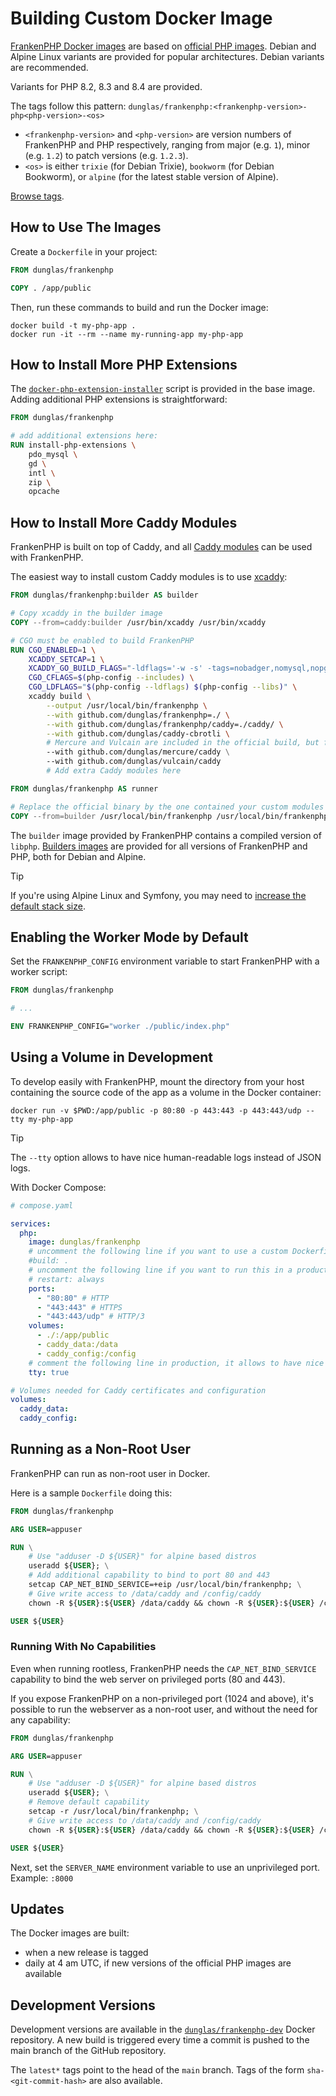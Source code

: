 # Building Custom Docker Image

[FrankenPHP Docker images](https://hub.docker.com/r/dunglas/frankenphp) are based on [official PHP images](https://hub.docker.com/_/php/). Debian and Alpine Linux variants are provided for popular architectures. Debian variants are recommended.

Variants for PHP 8.2, 8.3 and 8.4 are provided.

The tags follow this pattern: `dunglas/frankenphp:<frankenphp-version>-php<php-version>-<os>`

- `<frankenphp-version>` and `<php-version>` are version numbers of FrankenPHP and PHP respectively, ranging from major (e.g. `1`), minor (e.g. `1.2`) to patch versions (e.g. `1.2.3`).
- `<os>` is either `trixie` (for Debian Trixie), `bookworm` (for Debian Bookworm), or `alpine` (for the latest stable version of Alpine).

[Browse tags](https://hub.docker.com/r/dunglas/frankenphp/tags).

## How to Use The Images

Create a `Dockerfile` in your project:

```dockerfile
FROM dunglas/frankenphp

COPY . /app/public
```

Then, run these commands to build and run the Docker image:

```console
docker build -t my-php-app .
docker run -it --rm --name my-running-app my-php-app
```

## How to Install More PHP Extensions

The [`docker-php-extension-installer`](https://github.com/mlocati/docker-php-extension-installer) script is provided in the base image.
Adding additional PHP extensions is straightforward:

```dockerfile
FROM dunglas/frankenphp

# add additional extensions here:
RUN install-php-extensions \
	pdo_mysql \
	gd \
	intl \
	zip \
	opcache
```

## How to Install More Caddy Modules

FrankenPHP is built on top of Caddy, and all [Caddy modules](https://caddyserver.com/docs/modules/) can be used with FrankenPHP.

The easiest way to install custom Caddy modules is to use [xcaddy](https://github.com/caddyserver/xcaddy):

```dockerfile
FROM dunglas/frankenphp:builder AS builder

# Copy xcaddy in the builder image
COPY --from=caddy:builder /usr/bin/xcaddy /usr/bin/xcaddy

# CGO must be enabled to build FrankenPHP
RUN CGO_ENABLED=1 \
    XCADDY_SETCAP=1 \
    XCADDY_GO_BUILD_FLAGS="-ldflags='-w -s' -tags=nobadger,nomysql,nopgx" \
    CGO_CFLAGS=$(php-config --includes) \
    CGO_LDFLAGS="$(php-config --ldflags) $(php-config --libs)" \
    xcaddy build \
        --output /usr/local/bin/frankenphp \
        --with github.com/dunglas/frankenphp=./ \
        --with github.com/dunglas/frankenphp/caddy=./caddy/ \
        --with github.com/dunglas/caddy-cbrotli \
        # Mercure and Vulcain are included in the official build, but feel free to remove them
        --with github.com/dunglas/mercure/caddy \
        --with github.com/dunglas/vulcain/caddy
        # Add extra Caddy modules here

FROM dunglas/frankenphp AS runner

# Replace the official binary by the one contained your custom modules
COPY --from=builder /usr/local/bin/frankenphp /usr/local/bin/frankenphp
```

The `builder` image provided by FrankenPHP contains a compiled version of `libphp`.
[Builders images](https://hub.docker.com/r/dunglas/frankenphp/tags?name=builder) are provided for all versions of FrankenPHP and PHP, both for Debian and Alpine.

> [!TIP]
>
> If you're using Alpine Linux and Symfony,
> you may need to [increase the default stack size](compile.md#using-xcaddy).

## Enabling the Worker Mode by Default

Set the `FRANKENPHP_CONFIG` environment variable to start FrankenPHP with a worker script:

```dockerfile
FROM dunglas/frankenphp

# ...

ENV FRANKENPHP_CONFIG="worker ./public/index.php"
```

## Using a Volume in Development

To develop easily with FrankenPHP, mount the directory from your host containing the source code of the app as a volume in the Docker container:

```console
docker run -v $PWD:/app/public -p 80:80 -p 443:443 -p 443:443/udp --tty my-php-app
```

> [!TIP]
>
> The `--tty` option allows to have nice human-readable logs instead of JSON logs.

With Docker Compose:

```yaml
# compose.yaml

services:
  php:
    image: dunglas/frankenphp
    # uncomment the following line if you want to use a custom Dockerfile
    #build: .
    # uncomment the following line if you want to run this in a production environment
    # restart: always
    ports:
      - "80:80" # HTTP
      - "443:443" # HTTPS
      - "443:443/udp" # HTTP/3
    volumes:
      - ./:/app/public
      - caddy_data:/data
      - caddy_config:/config
    # comment the following line in production, it allows to have nice human-readable logs in dev
    tty: true

# Volumes needed for Caddy certificates and configuration
volumes:
  caddy_data:
  caddy_config:
```

## Running as a Non-Root User

FrankenPHP can run as non-root user in Docker.

Here is a sample `Dockerfile` doing this:

```dockerfile
FROM dunglas/frankenphp

ARG USER=appuser

RUN \
	# Use "adduser -D ${USER}" for alpine based distros
	useradd ${USER}; \
	# Add additional capability to bind to port 80 and 443
	setcap CAP_NET_BIND_SERVICE=+eip /usr/local/bin/frankenphp; \
	# Give write access to /data/caddy and /config/caddy
	chown -R ${USER}:${USER} /data/caddy && chown -R ${USER}:${USER} /config/caddy

USER ${USER}
```

### Running With No Capabilities

Even when running rootless, FrankenPHP needs the `CAP_NET_BIND_SERVICE` capability to bind the
web server on privileged ports (80 and 443).

If you expose FrankenPHP on a non-privileged port (1024 and above), it's possible to run
the webserver as a non-root user, and without the need for any capability:

```dockerfile
FROM dunglas/frankenphp

ARG USER=appuser

RUN \
	# Use "adduser -D ${USER}" for alpine based distros
	useradd ${USER}; \
	# Remove default capability
	setcap -r /usr/local/bin/frankenphp; \
	# Give write access to /data/caddy and /config/caddy
	chown -R ${USER}:${USER} /data/caddy && chown -R ${USER}:${USER} /config/caddy

USER ${USER}
```

Next, set the `SERVER_NAME` environment variable to use an unprivileged port.
Example: `:8000`

## Updates

The Docker images are built:

- when a new release is tagged
- daily at 4 am UTC, if new versions of the official PHP images are available

## Development Versions

Development versions are available in the [`dunglas/frankenphp-dev`](https://hub.docker.com/repository/docker/dunglas/frankenphp-dev) Docker repository.
A new build is triggered every time a commit is pushed to the main branch of the GitHub repository.

The `latest*` tags point to the head of the `main` branch.
Tags of the form `sha-<git-commit-hash>` are also available.
